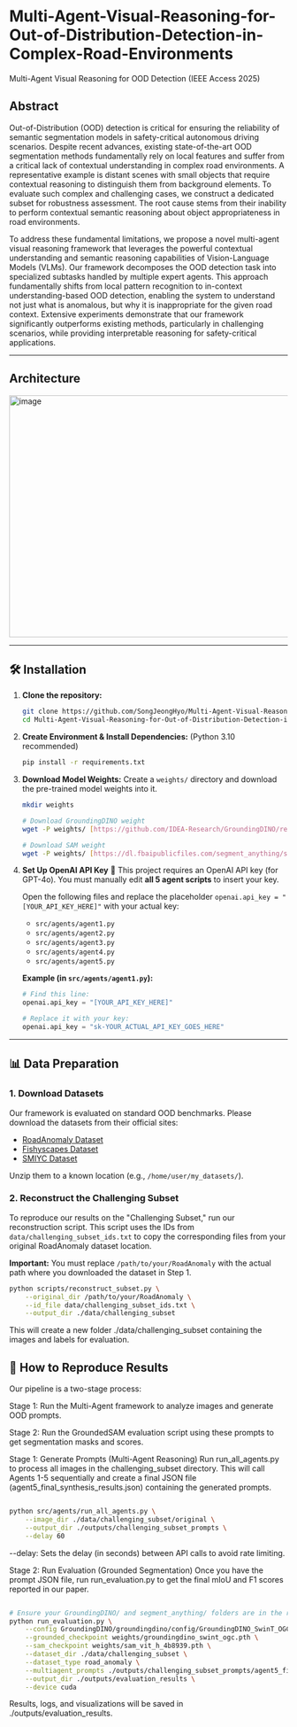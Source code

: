 # Multi-Agent-Visual-Reasoning-for-Out-of-Distribution-Detection-in-Complex-Road-Environments
Multi-Agent Visual Reasoning for OOD Detection (IEEE Access 2025)

<!-- [Paper (IEEE Access)] | [ArXiv (TBD)] | [Project Page (TBD)]

---
-->

## Abstract

Out-of-Distribution (OOD) detection is critical for ensuring the reliability of semantic segmentation models in safety-critical autonomous driving scenarios. Despite recent advances, existing state-of-the-art OOD segmentation methods fundamentally rely on local features and suffer from a critical lack of contextual understanding in complex road environments. A representative example is distant scenes with small objects that require contextual reasoning to distinguish them from background elements. To evaluate such complex and challenging cases, we construct a dedicated subset for robustness assessment. The root cause stems from their inability to perform contextual semantic reasoning about object appropriateness in road environments.

To address these fundamental limitations, we propose a novel multi-agent visual reasoning framework that leverages the powerful contextual understanding and semantic reasoning capabilities of Vision-Language Models (VLMs). Our framework decomposes the OOD detection task into specialized subtasks handled by multiple expert agents. This approach fundamentally shifts from local pattern recognition to in-context understanding-based OOD detection, enabling the system to understand not just what is anomalous, but why it is inappropriate for the given road context. Extensive experiments demonstrate that our framework significantly outperforms existing methods, particularly in challenging scenarios, while providing interpretable reasoning for safety-critical applications.

---

## Architecture

<img width="758" height="437" alt="image" src="https://github.com/user-attachments/assets/99081251-5ae9-4672-bfea-5475f181b938" />


---

## 🛠️ Installation

1.  **Clone the repository:**
    ```bash
    git clone https://github.com/SongJeongHyo/Multi-Agent-Visual-Reasoning-for-Out-of-Distribution-Detection-in-Complex-Road-Environments.git
    cd Multi-Agent-Visual-Reasoning-for-Out-of-Distribution-Detection-in-Complex-Road-Environments

    ```

2.  **Create Environment & Install Dependencies:**
    (Python 3.10 recommended)
    ```bash
    pip install -r requirements.txt
    ```

3.  **Download Model Weights:**
    Create a `weights/` directory and download the pre-trained model weights into it.
    ```bash
    mkdir weights
    
    # Download GroundingDINO weight
    wget -P weights/ [https://github.com/IDEA-Research/GroundingDINO/releases/download/v0.1.0-alpha/groundingdino_swint_ogc.pth](https://github.com/IDEA-Research/GroundingDINO/releases/download/v0.1.0-alpha/groundingdino_swint_ogc.pth)
    
    # Download SAM weight
    wget -P weights/ [https://dl.fbaipublicfiles.com/segment_anything/sam_vit_h_4b8939.pth](https://dl.fbaipublicfiles.com/segment_anything/sam_vit_h_4b8939.pth)
    ```

4.  **Set Up OpenAI API Key** 🔑
    This project requires an OpenAI API key (for GPT-4o). You must manually edit **all 5 agent scripts** to insert your key.

    Open the following files and replace the placeholder `openai.api_key = "[YOUR_API_KEY_HERE]"` with your actual key:
    * `src/agents/agent1.py`
    * `src/agents/agent2.py`
    * `src/agents/agent3.py`
    * `src/agents/agent4.py`
    * `src/agents/agent5.py`

    **Example (in `src/agents/agent1.py`):**
    ```python
    # Find this line:
    openai.api_key = "[YOUR_API_KEY_HERE]" 
    
    # Replace it with your key:
    openai.api_key = "sk-YOUR_ACTUAL_API_KEY_GOES_HERE"
    ```
---

## 📊 Data Preparation

### 1. Download Datasets
Our framework is evaluated on standard OOD benchmarks. Please download the datasets from their official sites:
* [RoadAnomaly Dataset](https://www.epfl.ch/labs/cvlab/data/road-anomaly/)
* [Fishyscapes Dataset](https://fishyscapes.com/dataset)
* [SMIYC Dataset](https://segmentmeifyoucan.com/datasets)

Unzip them to a known location (e.g., `/home/user/my_datasets/`).

### 2. Reconstruct the Challenging Subset
To reproduce our results on the "Challenging Subset," run our reconstruction script. This script uses the IDs from `data/challenging_subset_ids.txt` to copy the corresponding files from your original RoadAnomaly dataset location.

**Important:** You must replace `/path/to/your/RoadAnomaly` with the actual path where you downloaded the dataset in Step 1.

```bash
python scripts/reconstruct_subset.py \
    --original_dir /path/to/your/RoadAnomaly \
    --id_file data/challenging_subset_ids.txt \
    --output_dir ./data/challenging_subset
```
This will create a new folder ./data/challenging_subset containing the images and labels for evaluation.

## 🚀 How to Reproduce Results
Our pipeline is a two-stage process:

Stage 1: Run the Multi-Agent framework to analyze images and generate OOD prompts.

Stage 2: Run the GroundedSAM evaluation script using these prompts to get segmentation masks and scores.

Stage 1: Generate Prompts (Multi-Agent Reasoning)
Run run_all_agents.py to process all images in the challenging_subset directory. This will call Agents 1-5 sequentially and create a final JSON file (agent5_final_synthesis_results.json) containing the generated prompts.

```Bash

python src/agents/run_all_agents.py \
    --image_dir ./data/challenging_subset/original \
    --output_dir ./outputs/challenging_subset_prompts \
    --delay 60
```
--delay: Sets the delay (in seconds) between API calls to avoid rate limiting.

Stage 2: Run Evaluation (Grounded Segmentation)
Once you have the prompt JSON file, run run_evaluation.py to get the final mIoU and F1 scores reported in our paper.

```Bash

# Ensure your GroundingDINO/ and segment_anything/ folders are in the root
python run_evaluation.py \
    --config GroundingDINO/groundingdino/config/GroundingDINO_SwinT_OGC.py \
    --grounded_checkpoint weights/groundingdino_swint_ogc.pth \
    --sam_checkpoint weights/sam_vit_h_4b8939.pth \
    --dataset_dir ./data/challenging_subset \
    --dataset_type road_anomaly \
    --multiagent_prompts ./outputs/challenging_subset_prompts/agent5_final_synthesis_results.json \
    --output_dir ./outputs/evaluation_results \
    --device cuda
```
Results, logs, and visualizations will be saved in ./outputs/evaluation_results.

<!-- Citation
If you find our work useful, please consider citing:

코드 스니펫

[PLACEHOLDER: BibTeX 인용 정보를 여기에 삽입하세요.]
-->
